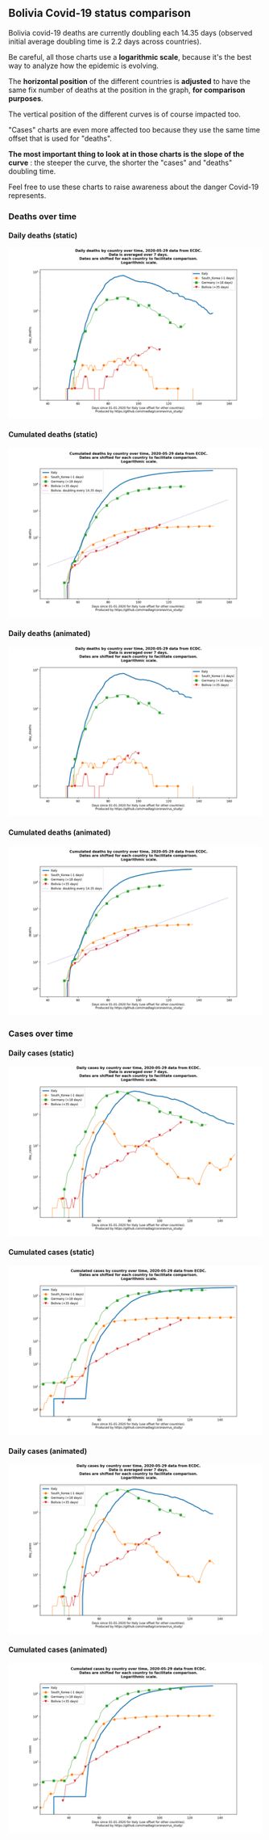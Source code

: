 ## Bolivia Covid-19 status comparison 

Bolivia covid-19 deaths are currently doubling each 14.35 days (observed initial average doubling time is 2.2 days across countries).



Be careful, all those charts use a **logarithmic scale**, because it's the best way to analyze how the epidemic is evolving.
 
The **horizontal position** of the different countries is **adjusted** to have the same fix number of deaths at the position in the graph, **for comparison purposes**.

The vertical position of the different curves is of course impacted too.

"Cases" charts are even more affected too because they use the same time offset that is used for "deaths".

**The most important thing to look at in those charts is the slope of the curve** : the steeper the curve, the shorter the "cases" and "deaths" doubling time.

Feel free to use these charts to raise awareness about the danger Covid-19 represents. 


 
### Deaths over time
 
#### Daily deaths (static)
![Bolivia covid-19 daily deaths static chart](https://raw.githubusercontent.com/madlag/coronavirus_study/master/notebooks/graphs/2020-05-29/countries/Bolivia/2020-05-29_Bolivia_day_deaths.png "Bolivia covid-19 day_deaths static chart")   
 
#### Cumulated deaths (static)
![Bolivia covid-19 cumulated deaths static chart](https://raw.githubusercontent.com/madlag/coronavirus_study/master/notebooks/graphs/2020-05-29/countries/Bolivia/2020-05-29_Bolivia_deaths.png "Bolivia covid-19 deaths static chart")   
 
#### Daily deaths (animated)
![Bolivia covid-19 daily deaths animated chart](https://raw.githubusercontent.com/madlag/coronavirus_study/master/notebooks/graphs/2020-05-29/countries/Bolivia/2020-05-29_Bolivia_day_deaths.gif "Bolivia covid-19 day_deaths animated chart")   
 
#### Cumulated deaths (animated)
![Bolivia covid-19 cumulated deaths animated chart](https://raw.githubusercontent.com/madlag/coronavirus_study/master/notebooks/graphs/2020-05-29/countries/Bolivia/2020-05-29_Bolivia_deaths.gif "Bolivia covid-19 deaths animated chart")   

 
### Cases over time
 
#### Daily cases (static)
![Bolivia covid-19 daily cases static chart](https://raw.githubusercontent.com/madlag/coronavirus_study/master/notebooks/graphs/2020-05-29/countries/Bolivia/2020-05-29_Bolivia_day_cases.png "Bolivia covid-19 day_cases static chart")   
 
#### Cumulated cases (static)
![Bolivia covid-19 cumulated cases static chart](https://raw.githubusercontent.com/madlag/coronavirus_study/master/notebooks/graphs/2020-05-29/countries/Bolivia/2020-05-29_Bolivia_cases.png "Bolivia covid-19 cases static chart")   
 
#### Daily cases (animated)
![Bolivia covid-19 daily cases animated chart](https://raw.githubusercontent.com/madlag/coronavirus_study/master/notebooks/graphs/2020-05-29/countries/Bolivia/2020-05-29_Bolivia_day_cases.gif "Bolivia covid-19 day_cases animated chart")   
 
#### Cumulated cases (animated)
![Bolivia covid-19 cumulated cases animated chart](https://raw.githubusercontent.com/madlag/coronavirus_study/master/notebooks/graphs/2020-05-29/countries/Bolivia/2020-05-29_Bolivia_cases.gif "Bolivia covid-19 cases animated chart")   

